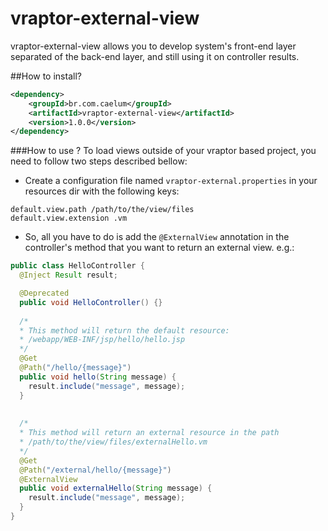vraptor-external-view
=====================

vraptor-external-view allows you to develop system's front-end layer separated of the back-end layer, and still using it on controller results.

##How to install?
```xml
<dependency>
    <groupId>br.com.caelum</groupId>
    <artifactId>vraptor-external-view</artifactId>
    <version>1.0.0</version>
</dependency>
```

###How to use ?
To load views outside of your vraptor based project, you need to follow two steps described bellow:

- Create a configuration file named `vraptor-external.properties` in your resources dir with the following keys:
```properties
default.view.path /path/to/the/view/files
default.view.extension .vm
```

- So, all you have to do is add the `@ExternalView` annotation in the controller's method that you want to return an external view. 
e.g.:
```java
public class HelloController {
  @Inject Result result;

  @Deprecated
  public void HelloController() {}
  
  /*
  * This method will return the default resource: 
  * /webapp/WEB-INF/jsp/hello/hello.jsp
  */
  @Get 
  @Path("/hello/{message}")
  public void hello(String message) {
    result.include("message", message);
  }
  
  
  /*
  * This method will return an external resource in the path
  * /path/to/the/view/files/externalHello.vm
  */
  @Get
  @Path("/external/hello/{message}")
  @ExternalView
  public void externalHello(String message) {
    result.include("message", message);
  }
}
```

